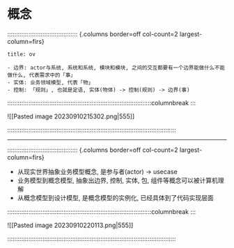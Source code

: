 # 概念

:::::::::::::::::::::::::::::::::::::::: {.columns border=off col-count=2 largest-column=firs}

~~~ad-primary
title: ov

- 边界: actor与系统, 系统和系统, 模块和模块, 之间的交互都要有一个边界能做什么不能做什么, 代表需求中的「事」
- 实体: 业务领域模型, 代表「物」
- 控制: 「规则」, 也就是定语, 实体(物体) -> 控制(规则) -> 边界(事)
~~~

::::::::::::::::::::::::::::::::::::::::::::::::::::::::::::::::::::::::::::::::::columnbreak
:::

![[Pasted image 20230910215302.png|555]]

::::::::::::::::::::::::::::::::::::::::::::::::::::::::::::::::::::::::::::::::::::::::::::::::

---
:::::::::::::::::::::::::::::::::::::::: {.columns border=off col-count=2 largest-column=firs}

- 从现实世界抽象业务模型概念, 是参与者(actor) -> usecase
- 业务模型到概念模型, 抽象出边界, 控制, 实体, 包, 组件等概念可以被计算机理解
- 从概念模型到设计模型, 是概念模型的实例化, 已经具体到了代码实现层面

::::::::::::::::::::::::::::::::::::::::::::::::::::::::::::::::::::::::::::::::::columnbreak
:::

![[Pasted image 20230910220113.png|555]]

::::::::::::::::::::::::::::::::::::::::::::::::::::::::::::::::::::::::::::::::::::::::::::::::

